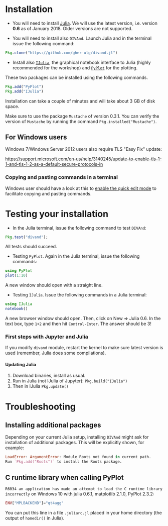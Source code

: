 # Installation

* You will need to install [Julia](https://julialang.org/downloads/). We will use the latest version, i.e. version **0.6** as of January 2018. Older versions are not supported.

* You will need to install also `DIVAnd`. Launch Julia and in the terminal issue the following command:
```julia
Pkg.clone("https://github.com/gher-ulg/divand.jl")
```

* Install also [`IJulia`](https://github.com/JuliaLang/IJulia.jl), the graphical notebook interface to Julia (highly recommended for the workshop) and [`PyPlot`](https://github.com/JuliaPy/PyPlot.jl) for the plotting.

These two packages can be installed using the following commands.
```julia
Pkg.add("PyPlot")
Pkg.add("IJulia")
```
Installation can take a couple of minutes and will take about 3 GB of disk space.

Make sure to use the package `Mustache` of version 0.3.1. You can verify the version of `Mustache` by running the command `Pkg.installed("Mustache")`.


## For Windows users

Windows 7/Windows Server 2012 users also require TLS "Easy Fix" update:

https://support.microsoft.com/en-us/help/3140245/update-to-enable-tls-1-1-and-tls-1-2-as-a-default-secure-protocols-in

<!---

A possibility for the installation is to use Anaconda:

* Install anaconda: [https://conda.io/docs/user-guide/install/index.html](https://conda.io/docs/user-guide/install/index.html)

* Install IJulia:
```julia
Pkg.add("IJulia")
```

* Install Plots:
```julia
Pkg.add("Plots")
```

* Clone `DIVAnd` into the v0.6 julia directory:
```bash
cd .julia/v0.6/
git clone git@github.com:gher-ulg/divand.jl.git
```

* Install Interpolations:
```julia
Pkg.add ("Interpolations")
```
Note: remove this command if we add a *required* into `DIVAnd` module.

* Install PyPlot:
```julia
Pkg.add("PyPlot")
```
-->

### Copying and pasting commands in a terminal

Windows user should have a look at this to [enable the quick edit mode](https://blogs.msdn.microsoft.com/adioltean/2004/12/27/useful-copypaste-trick-in-cmd-exe/) to facilitate copying and pasting commands.

# Testing your installation

* In the Julia terminal, issue the following command to test `DIVAnd`:

```julia
Pkg.test("divand");
```
All tests should succeed.

* Testing `PyPlot`. Again in the Julia terminal, issue the following commands:

```julia
using PyPlot
plot(1:10)
```

A new window should open with a straight line.

* Testing `IJulia`. Issue the following commands in a Julia terminal:

```julia
using IJulia
notebook()
```
A new browser window should open. Then, click on New => Julia 0.6. In the text box, type `1+2` and then hit `Control-Enter`. The answer should be 3!

### First steps with Jupyter and Julia

If you modify `divand` module, restart the kernel to make sure latest version is
used (remember, Julia does some compilations).

#### Updating Julia

1. Download binaries, install as usual.
2. Run in Julia (not IJulia of Jupyter): `Pkg.build("IJulia")`
3. Then in IJulia `Pkg.update()`

# Troubleshooting

## Installing additional packages

Depending on your current Julia setup, installing `DIVAnd` might ask for
installation of additional packages. This will be explicitly shown,
for example:

```julia
LoadError: ArgumentError: Module Roots not found in current path.
Run `Pkg.add("Roots")` to install the Roots package.
```

## C runtime library when calling PyPlot

`R6034 an application has made an attempt to load the C runtime library incorrectly` on Windows 10 with julia 0.6.1, matplotlib 2.1.0, PyPlot 2.3.2:

```julia
ENV["MPLBACKEND"]="qt4agg"
```
You can put this line in a file `.juliarc.jl` placed in your home directory (the output of `homedir()` in Julia).
